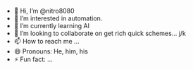 - 👋 Hi, I’m @nitro8080
- 👀 I’m interested in automation.
- 🌱 I’m currently learning AI
- 💞️ I’m looking to collaborate on get rich quick schemes... j/k
- 📫 How to reach me ...
- 😄 Pronouns: He, him, his
- ⚡ Fun fact: ...

<!---
nitro8080/nitro8080 is a ✨ special ✨ repository because its `README.md` (this file) appears on your GitHub profile.
You can click the Preview link to take a look at your changes.
--->
